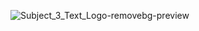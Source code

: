 ![Subject_3_Text_Logo-removebg-preview](https://github.com/user-attachments/assets/ed29062e-0aee-45a2-8ffd-7859d1450518)
